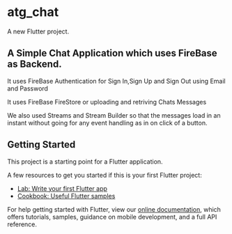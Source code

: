 # atg_chat

A new Flutter project.

## A Simple Chat Application which uses FireBase as Backend.

It uses FireBase Authentication for Sign In,Sign Up and Sign Out using Email and Password

It uses FireBase FireStore or uploading and retriving Chats Messages

We also used Streams and Stream Builder so that the messages load in an instant without going for any event handling as in on click of a button.



## Getting Started

This project is a starting point for a Flutter application.

A few resources to get you started if this is your first Flutter project:

- [Lab: Write your first Flutter app](https://flutter.dev/docs/get-started/codelab)
- [Cookbook: Useful Flutter samples](https://flutter.dev/docs/cookbook)

For help getting started with Flutter, view our
[online documentation](https://flutter.dev/docs), which offers tutorials,
samples, guidance on mobile development, and a full API reference.
